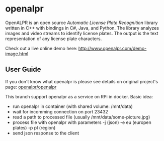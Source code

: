 openalpr
========

OpenALPR is an open source *Automatic License Plate Recognition* library written in C++ with bindings in C#, Java, and Python.  The library analyzes images and video streams to identify license plates.  The output is the text representation of any license plate characters.

Check out a live online demo here: http://www.openalpr.com/demo-image.html

User Guide
-----------

If you don't know what openalpr is please see details on original project's page: [openalpr/openalpr](https://github.com/openalpr/openalpr)

This branch support openalpr as a service on RPi in docker.
Basic idea:
 - run openalpr in container (with shared volume: /mnt/data)
 - wait for incomming connection on port 23432
 - read a path to processed file (usually /mnt/data/some-picture.jpg)
 - process file with openalpr with parameters -j (json) -e eu (europen plates) -p pl (region)
 - send json response to the client

